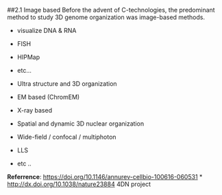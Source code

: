 ##2.1 Image based
Before the advent of C-technologies, the predominant method to study 3D genome organization was image-based methods. 

- visualize DNA & RNA
 - FISH
 - HIPMap
 - etc... 
 
- Ultra structure and 3D organization
 - EM based (ChromEM)
 - X-ray based 
- Spatial and dynamic 3D nuclear organization
 - Wide-field / confocal / multiphoton 
 - LLS
 - etc .. 
    
    
**Referrence**:
https://doi.org/10.1146/annurev-cellbio-100616-060531 \* 
http://dx.doi.org/10.1038/nature23884 4DN project 
